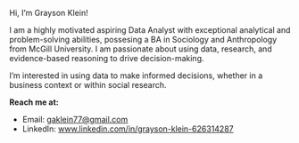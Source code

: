 Hi, I’m Grayson Klein!

I am a highly motivated aspiring Data Analyst with exceptional analytical and problem-solving abilities, possesing a BA in Sociology and Anthropology from McGill University.
I am passionate about using data, research, and evidence-based reasoning to drive decision-making.

I’m interested in using data to make informed decisions, whether in a business context or within social research.

**Reach me at:**

- Email: gaklein77@gmail.com
- LinkedIn: www.linkedin.com/in/grayson-klein-626314287



<!---
Kleiner7/Kleiner7 is a ✨ special ✨ repository because its `README.md` (this file) appears on your GitHub profile.
You can click the Preview link to take a look at your changes.
--->
